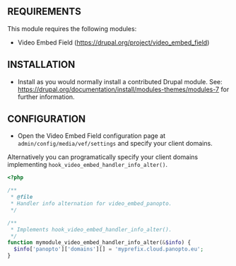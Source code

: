 REQUIREMENTS
------------

This module requires the following modules:

 * Video Embed Field (https://drupal.org/project/video_embed_field)

INSTALLATION
------------

 * Install as you would normally install a contributed Drupal module. See:
   https://drupal.org/documentation/install/modules-themes/modules-7
   for further information.
   
CONFIGURATION
------------

 * Open the Video Embed Field configuration page at
   `admin/config/media/vef/settings` and specify your client domains.


Alternatively you can programatically specify your client domains
implementing `hook_video_embed_handler_info_alter()`.

```php
<?php

/**
 * @file
 * Handler info alternation for video_embed_panopto.
 */

/**
 * Implements hook_video_embed_handler_info_alter().
 */
function mymodule_video_embed_handler_info_alter(&$info) {
  $info['panopto']['domains'][] = 'myprefix.cloud.panopto.eu';
}

```
